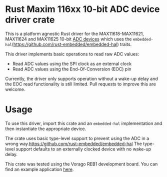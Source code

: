 Rust Maxim 116xx 10-bit ADC device driver crate
========

This is a platform agnostic Rust driver for the MAX11618-MAX11621, MAX11624 and MAX11625 10-bit
[ADC devices](https://www.maximintegrated.com/en/products/analog/data-converters/analog-to-digital-converters/MAX11619.html)
which uses the `embedded-hal`(https://github.com/rust-embedded/embedded-hal) traits.

This driver implements basic operations to read raw ADC values:

- Read ADC values using the SPI clock as an external clock
- Read ADC values using the End-Of-Conversion (EOC) pin

Currently, the driver only supports operation without a wake-up delay and the EOC read
functionality is still limited. Pull requests to improve this are welcome.

# Usage

To use this driver, import this crate and an `embedded-hal` implementation and then instantiate
the appropriate device.

The crate uses basic type-level support to prevent using the ADC in a wrong way.https://github.com/rust-embedded/embedded-hal
The type-level support defaults to an externally clocked device with no wake-up delay.

This crate was tested using the Vorago REB1 development board. You can find an example application
[here]().
